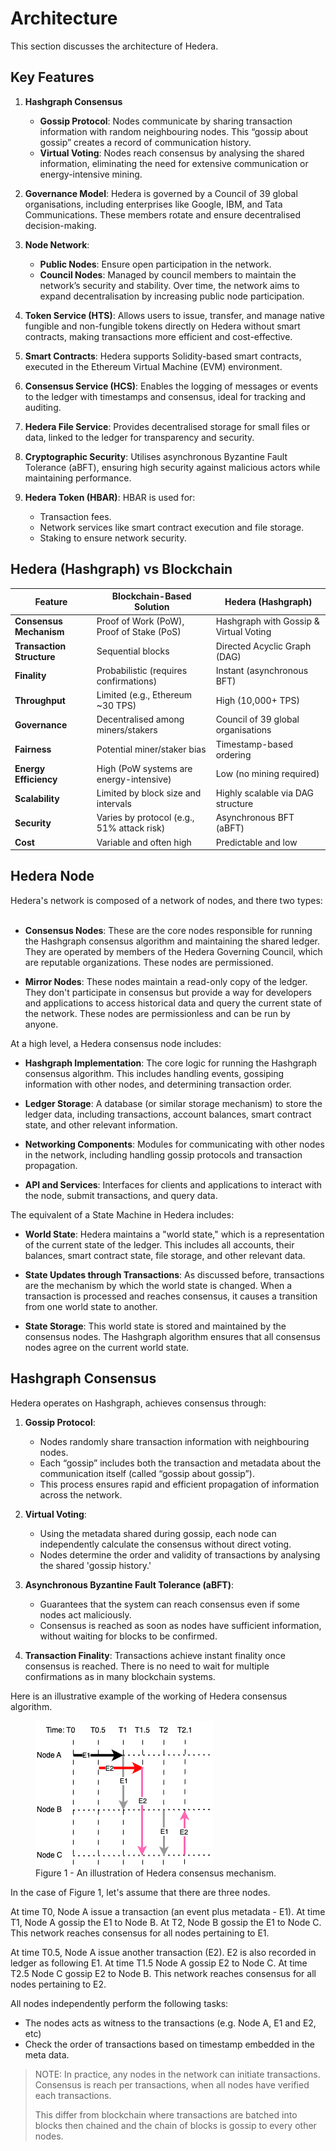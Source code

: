 # Architecture

This section discusses the architecture of Hedera.

## Key Features

1. **Hashgraph Consensus**
    * **Gossip Protocol**: Nodes communicate by sharing transaction information with random neighbouring nodes. This “gossip about gossip” creates a record of communication history.
    * **Virtual Voting**: Nodes reach consensus by analysing the shared information, eliminating the need for extensive communication or energy-intensive mining.

2. **Governance Model**: Hedera is governed by a Council of 39 global organisations, including enterprises like Google, IBM, and Tata Communications. These members rotate and ensure decentralised decision-making.

3. **Node Network**:
    * **Public Nodes**: Ensure open participation in the network.
    * **Council Nodes**: Managed by council members to maintain the network’s security and stability. Over time, the network aims to expand decentralisation by increasing public node participation.

4. **Token Service (HTS)**: Allows users to issue, transfer, and manage native fungible and non-fungible tokens directly on Hedera without smart contracts, making transactions more efficient and cost-effective.

5. **Smart Contracts**: Hedera supports Solidity-based smart contracts, executed in the Ethereum Virtual Machine (EVM) environment.

6. **Consensus Service (HCS)**: Enables the logging of messages or events to the ledger with timestamps and consensus, ideal for tracking and auditing.

7. **Hedera File Service**: Provides decentralised storage for small files or data, linked to the ledger for transparency and security.

8. **Cryptographic Security**: Utilises asynchronous Byzantine Fault Tolerance (aBFT), ensuring high security against malicious actors while maintaining performance.

9. **Hedera Token (HBAR)**: HBAR is used for:
    * Transaction fees.
    * Network services like smart contract execution and file storage.
    * Staking to ensure network security.

## Hedera (Hashgraph) vs Blockchain

| Feature               | Blockchain-Based Solution           | Hedera (Hashgraph)               |
|-----------------------|--------------------------------------|-----------------------------------|
| **Consensus Mechanism** | Proof of Work (PoW), Proof of Stake (PoS) | Hashgraph with Gossip & Virtual Voting |
| **Transaction Structure** | Sequential blocks                  | Directed Acyclic Graph (DAG)     |
| **Finality**           | Probabilistic (requires confirmations) | Instant (asynchronous BFT)       |
| **Throughput**         | Limited (e.g., Ethereum ~30 TPS)    | High (10,000+ TPS)               |
| **Governance**         | Decentralised among miners/stakers  | Council of 39 global organisations |
| **Fairness**           | Potential miner/staker bias         | Timestamp-based ordering         |
| **Energy Efficiency**  | High (PoW systems are energy-intensive) | Low (no mining required)         |
| **Scalability**        | Limited by block size and intervals | Highly scalable via DAG structure |
| **Security**           | Varies by protocol (e.g., 51% attack risk) | Asynchronous BFT (aBFT)          |
| **Cost**               | Variable and often high             | Predictable and low              |


## Hedera Node

Hedera's network is composed of a network of nodes, and there two types:   

* **Consensus Nodes**: These are the core nodes responsible for running the Hashgraph consensus algorithm and maintaining the shared ledger. They are operated by members of the Hedera Governing Council, which are reputable organizations. These nodes are permissioned.   

* **Mirror Nodes**: These nodes maintain a read-only copy of the ledger. They don't participate in consensus but provide a way for developers and applications to access historical data and query the current state of the network. These nodes are permissionless and can be run by anyone.   

At a high level, a Hedera consensus node includes:   

* **Hashgraph Implementation**: The core logic for running the Hashgraph consensus algorithm. This includes handling events, gossiping information with other nodes, and determining transaction order.

* **Ledger Storage**: A database (or similar storage mechanism) to store the ledger data, including transactions, account balances, smart contract state, and other relevant information.

* **Networking Components**: Modules for communicating with other nodes in the network, including handling gossip protocols and transaction propagation.

* **API and Services**: Interfaces for clients and applications to interact with the node, submit transactions, and query data.

The equivalent of a State Machine in Hedera includes:

* **World State**: Hedera maintains a "world state," which is a representation of the current state of the ledger. This includes all accounts, their balances, smart contract state, file storage, and other relevant data.  

* **State Updates through Transactions**: As discussed before, transactions are the mechanism by which the world state is changed. When a transaction is processed and reaches consensus, it causes a transition from one world state to another.

* **State Storage**: This world state is stored and maintained by the consensus nodes. The Hashgraph algorithm ensures that all consensus nodes agree on the current world state.

## Hashgraph Consensus

Hedera operates on Hashgraph, achieves consensus through:

1.	**Gossip Protocol**:
    * Nodes randomly share transaction information with neighbouring nodes.
    * Each “gossip” includes both the transaction and metadata about the communication itself (called “gossip about gossip”).
    * This process ensures rapid and efficient propagation of information across the network.

2.	**Virtual Voting**:
    * Using the metadata shared during gossip, each node can independently calculate the consensus without direct voting.
    * Nodes determine the order and validity of transactions by analysing the shared 'gossip history.'

3.	**Asynchronous Byzantine Fault Tolerance (aBFT)**:
    * Guarantees that the system can reach consensus even if some nodes act maliciously.
    * Consensus is reached as soon as nodes have sufficient information, without waiting for blocks to be confirmed.

4.	**Transaction Finality**: Transactions achieve instant finality once consensus is reached. There is no need to wait for multiple confirmations as in many blockchain systems.

Here is an illustrative example of the working of Hedera consensus algorithm.

<figure>
  <img src="../assets/img/gossip.png" alt="Gossiping Protocol">
  <figcaption>Figure 1 - An illustration of Hedera consensus mechanism.</figcaption>
</figure>

In the case of Figure 1, let's assume that there are three nodes.

At time T0, Node A issue a transaction (an event plus metadata - E1). At time T1, Node A gossip the E1 to Node B.
At T2, Node B gossip the E1 to Node C. This network reaches consensus for all nodes pertaining to E1.

At time T0.5, Node A issue another transaction (E2). E2 is also recorded in ledger as following E1. At time T1.5 Node 
A gossip E2 to Node C. At time T2.5 Node C gossip E2 to Node B. This network reaches consensus for all nodes pertaining
to E2.

All nodes independently perform the following tasks:
* The nodes acts as witness to the transactions (e.g. Node A, E1 and E2, etc)
* Check the order of transactions based on timestamp embedded in the meta data.

> NOTE: In practice, any nodes in the network can initiate transactions. Consensus
> is reach per transactions, when all nodes have verified each transactions. 
>
> This differ from blockchain where transactions are batched into blocks then chained
> and the chain of blocks is gossip to every other nodes.

